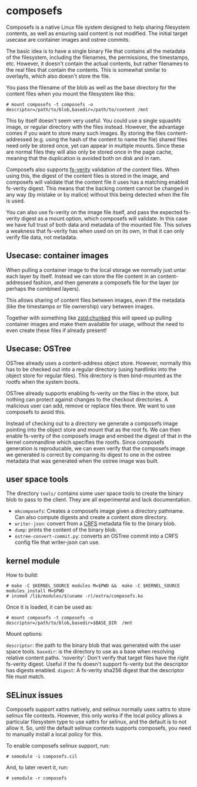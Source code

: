 # composefs

Composefs is a native Linux file system designed to help sharing
filesystem contents, as well as ensuring said content is not
modified. The initial target usecase are container images and ostree
commits.

The basic idea is to have a single binary file that contains all the
metadata of the filesystem, including the filenames, the permissions,
the timestamps, etc. However, it doesn't contain the actual contents,
but rather filenames to the real files that contain the contents. This
is somewhat similar to overlayfs, which also doesn't store the file.

You pass the filename of the blob as well as the base directory for the
content files when you mount the filesystem like this:

```
# mount composefs -t composefs -o descriptor=/path/to/blob,basedir=/path/to/content /mnt
```

This by itself doesn't seem very useful. You could use a single
squashfs image, or regular directory with the files instead. However,
the advantage comes if you want to store many such images. By storing
the files content-addressed (e.g. using the hash of the content to name
the file) shared files need only be stored once, yet can appear in
multiple mounts. Since these are normal files they will also only be
stored once in the page cache, meaning that the duplication is avoided
both on disk and in ram.

Composefs also supports
[fs-verity](https://www.kernel.org/doc/html/latest/filesystems/fsverity.html)
validation of the content files.  When using this, the digest of the
content files is stored in the image, and composefs will validate that
the content file it uses has a matching enabled fs-verity digest. This
means that the backing content cannot be changed in any way (by
mistake or by malice) without this being detected when the file is
used.

You can also use fs-verity on the image file itself, and pass the
expected fs-verity digest as a mount option, which composefs will
validate. In this case we have full trust of both data and metadata of
the mounted file. This solves a weakness that fs-verity has when used
on on its own, in that it can only verify file data, not
metadata.

## Usecase: container images

When pulling a container image to the local storage we normally just
untar each layer by itself. Instead we can store the file content
in an content-addressed fashion, and then generate a composefs file
for the layer (or perhaps the combined layers).

This allows sharing of content files between images, even if the
metadata (like the timestamps or file ownership) vary between images.

Together with something like
[zstd:chunked](https://github.com/containers/storage/pull/775) this
will speed up pulling container images and make them available for
usage, without the need to even create these files if already present!

## Usecase: OSTree

OSTree already uses a content-address object store. However, normally
this has to be checked out into a regular directory (using hardlinks
into the object store for regular files). This directory is then
bind-mounted as the rootfs when the system boots.

OSTree already supports enabling fs-verity on the files in the store,
but nothing can protect against changes to the checkout directories. A
malicious user can add, remove or replace files there. We want to use
composefs to avoid this.

Instead of checking out to a directory we generate a composefs image
pointing into the object store and mount that as the root fs. We can
then enable fs-verity of the composefs image and embed the digest of
that in the kernel commandline which specifies the rootfs. Since
composefs generation is reproducable, we can even verify that the
composefs image we generated is correct by comparing its digest to one
in the ostree metadata that was generated when the ostree image was built.

## user space tools

The directory `tools/` contains some user space tools to create the binary blob to pass to the client.  They are all experimental and lack documentation.

- `mkcomposefs`: Creates a composefs image given a directory pathname. Can also compute digests and create a content store directory.
- `writer-json`: convert from a [CRFS](https://github.com/google/crfs) metadata file to the binary blob.
- `dump`: prints the content of the binary blob.
- `ostree-convert-commit.py`: converts an OSTree commit into a CRFS config file that writer-json can use.

## kernel module

How to build:
```
# make -C $KERNEL_SOURCE modules M=$PWD &&  make -C $KERNEL_SOURCE modules_install M=$PWD
# insmod /lib/modules/$(uname -r)/extra/composefs.ko
```

Once it is loaded, it can be used as:

```
# mount composefs -t composefs -o descriptor=/path/to/blob,basedir=$BASE_DIR  /mnt
```

Mount options:

`descriptor`: the path to the binary blob that was generated with the user space tools.
`basedir`: is the directory to use as a base when resolving relative content paths.
'noverity': Don't verify that target files have the right fs-verity digest. Useful if the fs doesn't support fs-verity but the descriptor has digests enabled.
`digest`: A fs-verity sha256 digest that the descriptor file must match.

## SELinux issues

Composefs support xattrs natively, and selinux normally uses xattrs to
store selinux file contexts. However, this only works if the local
policy allows a particular filesystem type to use xattrs for selinux,
and the default is to not allow it. So, until the default selinux
contexts supports composefs, you need to manually install a local
policy for this.

To enable composefs selinux support, run:

```
# semodule -i composefs.cil
```

And, to later revert it, run:

```
# semodule -r composefs
```
